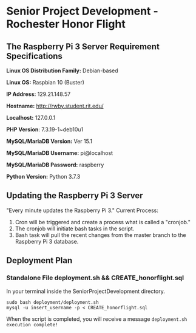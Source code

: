 # Senior Project Development - Rochester Honor Flight
## The Raspberry Pi 3 Server Requirement Specifications

**Linux OS Distribution Family:** Debian-based

**Linux OS:** Raspbian 10 (Buster)

**IP Address:** 129.21.148.57

**Hostname:** http://rwby.student.rit.edu/

**Localhost:** 127.0.0.1

**PHP Version**: 7.3.19-1~deb10u1

**MySQL/MariaDB Version:** Ver 15.1

**MySQL/MariaDB Username:** pi@localhost

**MySQL/MariaDB Password:** raspberry

**Python Version:** Python 3.7.3

## Updating the Raspberry Pi 3 Server
"Every minute updates the Raspberry Pi 3."
Current Process: 
1. Cron will be triggered and create a process what is called a "cronjob."
2. The cronjob will initiate bash tasks in the script. 
3. Bash task will pull the recent changes from the master branch to the Raspberry Pi 3 database.

## Deployment Plan
### Standalone File deployment.sh && CREATE_honorflight.sql
In your terminal inside the SeniorProjectDevelopment directory. 
```
sudo bash deployment/deployment.sh 
mysql -u insert_username -p < CREATE_honorflight.sql
```

When the script is completed, you will receive a message `deployment.sh execution complete!`
